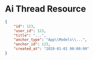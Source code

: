 # Ai Thread Resource


```json
{
    "id": 123,
    "user_id": 123,
    "title": "...",
    "anchor_type": "App\\Models\\...",
    "anchor_id": 123,
    "created_at": "2020-01-01 00:00:00"
}
```
